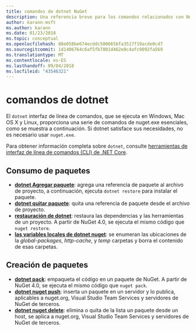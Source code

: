 ```yaml
---
title: comandos de dotnet NuGet
description: Una referencia breve para los comandos relacionados con NuGet mediante la interfaz de línea de comandos de dotnet.
author: karann-msft
ms.author: karann
ms.date: 01/23/2018
ms.topic: conceptual
ms.openlocfilehash: 88e058be674ecddc500665bfa3517f19acde0cd7
ms.sourcegitcommit: 1d1406764c6af5fb7801d462e0c4afc9092fa569
ms.translationtype: MT
ms.contentlocale: es-ES
ms.lasthandoff: 09/04/2018
ms.locfileid: "43546321"
---
```

# <a name="dotnet-commands"></a>comandos de dotnet

El `dotnet` interfaz de línea de comandos, que se ejecuta en Windows, Mac OS X y Linux, proporciona una serie de comandos de nuget.exe esenciales, como se muestra a continuación. Si dotnet satisface sus necesidades, no es necesario usar `nuget.exe`.

Para obtener información completa sobre `dotnet`, consulte [herramientas de interfaz de línea de comandos (CLI) de .NET Core](/dotnet/core/tools/?tabs=netcore2x).

## <a name="package-consumption"></a>Consumo de paquetes

- [**dotnet Agregar paquete**](/dotnet/core/tools/dotnet-add-package): agrega una referencia de paquete al archivo de proyecto, a continuación, ejecuta `dotnet restore` para instalar el paquete.
- [**dotnet quitar paquete**](/dotnet/core/tools/dotnet-remove-package): quita una referencia de paquete desde el archivo de proyecto.
- [**restauración de dotnet**](/dotnet/core/tools/dotnet-restore?tabs=netcore2x): restaura las dependencias y las herramientas de un proyecto. A partir de NuGet 4.0, se ejecuta el mismo código que `nuget restore`.
- [**las variables locales de dotnet nuget**](/dotnet/core/tools/dotnet-nuget-locals): se enumeran las ubicaciones de la *global-packages*, *http-cache*, y *temp* carpetas y borra el contenido de esas carpetas.

## <a name="package-creation"></a>Creación de paquetes

- [**dotnet pack**](/dotnet/core/tools/dotnet-pack?tabs=netcore2x): empaqueta el código en un paquete de NuGet. A partir de NuGet 4.0, se ejecuta el mismo código que `nuget pack`.
- [**dotnet nuget push**](/dotnet/core/tools/dotnet-nuget-push): inserta un paquete en un servidor y lo publica, aplicables a nuget.org, Visual Studio Team Services y servidores de NuGet de terceros.
- [**dotnet nuget delete**](/dotnet/core/tools/dotnet-nuget-delete): elimina o quita de la lista un paquete desde un host, se aplica a nuget.org, Visual Studio Team Services y servidores de NuGet de terceros.

